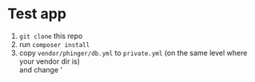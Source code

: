 # Test app

1) `git clone` this repo  
2) run `composer install`
3) copy `vendor/phinger/db.yml` to `private.yml` (on the same level where your vendor dir is)  
and change
'